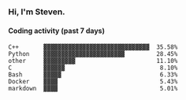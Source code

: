 ### Hi, I'm Steven.

#### Coding activity (past 7 days)
```
C++       ▓▓▓▓▓▓▓▓▓▓▓▓▓▓▓▓▓▓▓▓▓▓▓▓▓▓▓▓▓▓  35.58%
Python    ▓▓▓▓▓▓▓▓▓▓▓▓▓▓▓▓▓▓▓▓▓▓▓         28.45%
other     ▓▓▓▓▓▓▓▓▓                       11.10%
C         ▓▓▓▓▓▓                           8.10%
Bash      ▓▓▓▓▓                            6.33%
Docker    ▓▓▓▓                             5.43%
markdown  ▓▓▓▓                             5.01%
```
